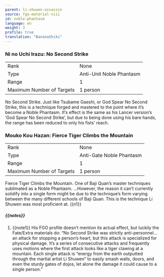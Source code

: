 ```yaml
---
parent: li-shuwen-assassin
source: fgo-material-viii
id: noble-phantasm
language: en
weight: 3
profile: true
translation: "BananaShiki"
---
```


### Ni no Uchi Irazu: No Second Strike

<table>
  <tr><td>Rank</td><td>None</td></tr>
  <tr><td>Type</td><td>Anti-Unit Noble Phantasm</td></tr>
  <tr><td>Range</td><td>1</td></tr>
  <tr><td>Maximum Number of Targets</td><td>1 person</td></tr>
</table>

No Second Strike.
Just like Tsubame Gaeshi, or God Spear No Second Strike, this is a technique forged and mastered to the point where it’s become a Noble Phantasm.
It’s effect is the same as his Lancer version’s ‘God Spear No Second Strike’, but due to being done using his bare hands, the range has been reduced to only his fists’ reach.

### Mouko Kou Hazan: Fierce Tiger Climbs the Mountain

<table>
  <tr><td>Rank</td><td>None</td></tr>
  <tr><td>Type</td><td>Anti-Gate Noble Phantasm</td></tr>
  <tr><td>Range</td><td>1</td></tr>
  <tr><td>Maximum Number of Targets</td><td>1 person</td></tr>
</table>

Fierce Tiger Climbs the Mountain.
One of Baji Quan’s master techniques sublimated as a Noble Phantasm.
…However, the reason it can’t currently solidify into a single form might be due to the technique’s form varying between the many different schools of Baji Quan.
This is the technique Li Shuwen was most proficient at.
{{n1}}

##### {{notes}}

1. {{note1}} His FGO profile doesn’t mention its actual effect, but luckily the Fate/Extra materials do:
  “No Second Strike was strictly anti-personnel…an attack for stopping a person’s heart, but this attack is specialized for physical damage.
  It’s a series of consecutive attacks and frequently uses motions where the first attack looks like a tiger clawing at a mountain.
  Each single attack is “energy from the earth outputted through the martial artist Li Shuwen” to easily smash walls, doors, and even the sturdy gates of dojos, let alone the damage it could cause to a single person.”
